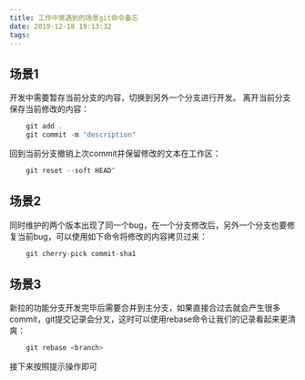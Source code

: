 ```yaml
---
title: 工作中常遇到的场景git命令备忘
date: 2019-12-18 19:13:32
tags:
---
```

## 场景1
开发中需要暂存当前分支的内容，切换到另外一个分支进行开发。
离开当前分支保存当前修改的内容：
```javascript
    git add .
    git commit -m "description"
```

回到当前分支撤销上次commit并保留修改的文本在工作区：
```javascript
    git reset --soft HEAD^
```
    
## 场景2
同时维护的两个版本出现了同一个bug，在一个分支修改后，另外一个分支也要修复当前bug，可以使用如下命令将修改的内容拷贝过来：
```javascript
    git cherry-pick commit-sha1
```

## 场景3
新拉的功能分支开发完毕后需要合并到主分支，如果直接合过去就会产生很多commit，git提交记录会分叉，这时可以使用rebase命令让我们的记录看起来更清爽：
```javascript
    git rebase <branch>
```
接下来按照提示操作即可
